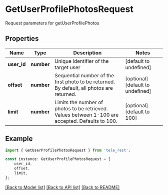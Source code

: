 # GetUserProfilePhotosRequest

Request parameters for getUserProfilePhotos

## Properties

Name | Type | Description | Notes
------------ | ------------- | ------------- | -------------
**user_id** | **number** | Unique identifier of the target user | [default to undefined]
**offset** | **number** | Sequential number of the first photo to be returned. By default, all photos are returned. | [optional] [default to undefined]
**limit** | **number** | Limits the number of photos to be retrieved. Values between 1-100 are accepted. Defaults to 100. | [optional] [default to 100]

## Example

```typescript
import { GetUserProfilePhotosRequest } from 'tele_rest';

const instance: GetUserProfilePhotosRequest = {
    user_id,
    offset,
    limit,
};
```

[[Back to Model list]](../README.md#documentation-for-models) [[Back to API list]](../README.md#documentation-for-api-endpoints) [[Back to README]](../README.md)
